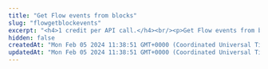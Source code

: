 ```yaml
---
title: "Get Flow events from blocks"
slug: "flowgetblockevents"
excerpt: "<h4>1 credit per API call.</h4><br/><p>Get Flow events from block.</p>"
hidden: false
createdAt: "Mon Feb 05 2024 11:38:51 GMT+0000 (Coordinated Universal Time)"
updatedAt: "Mon Feb 05 2024 11:38:51 GMT+0000 (Coordinated Universal Time)"
---
```

